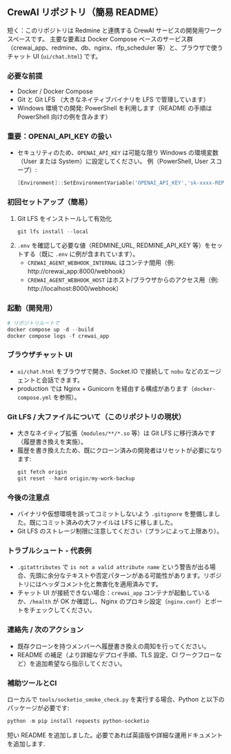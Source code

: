 ﻿## CrewAI リポジトリ（簡易 README）

短く：このリポジトリは Redmine と連携する CrewAI サービスの開発用ワークスペースです。
主要な要素は Docker Compose ベースのサービス群（crewai_app、redmine、db、nginx、rfp_scheduler 等）と、ブラウザで使うチャット UI (`ui/chat.html`) です。

### 必要な前提
- Docker / Docker Compose
- Git と Git LFS （大きなネイティブバイナリを LFS で管理しています）
- Windows 環境での開発: PowerShell を利用します（README の手順は PowerShell 向けの例を含みます）

### 重要：OPENAI_API_KEY の扱い
- セキュリティのため、`OPENAI_API_KEY` は可能な限り Windows の環境変数（User または System）に設定してください。
  例（PowerShell, User スコープ）:

  ```powershell
  [Environment]::SetEnvironmentVariable('OPENAI_API_KEY','sk-xxxx-REPLACE','User')
  ```

### 初回セットアップ（簡易）
1. Git LFS をインストールして有効化
   ```powershell
   git lfs install --local
   ```
2. `.env` を確認して必要な値（REDMINE_URL, REDMINE_API_KEY 等）をセットする（既に `.env` に例が含まれています）。
   - `CREWAI_AGENT_WEBHOOK_INTERNAL` はコンテナ間用（例: http://crewai_app:8000/webhook）
   - `CREWAI_AGENT_WEBHOOK_HOST` はホスト/ブラウザからのアクセス用（例: http://localhost:8000/webhook）

### 起動（開発用）
```powershell
# リポジトリルートで
docker compose up -d --build
docker compose logs -f crewai_app
```

### ブラウザチャット UI
- `ui/chat.html` をブラウザで開き、Socket.IO で接続して `nobu` などのエージェントと会話できます。
- production では Nginx + Gunicorn を経由する構成があります（`docker-compose.yml` を参照）。

### Git LFS / 大ファイルについて（このリポジトリの現状）
- 大きなネイティブ拡張（`modules/**/*.so` 等）は Git LFS に移行済みです（履歴書き換えを実施）。
- 履歴を書き換えたため、既にクローン済みの開発者はリセットが必要になります:
  ```powershell
  git fetch origin
  git reset --hard origin/my-work-backup
  ```

### 今後の注意点
- バイナリや仮想環境を誤ってコミットしないよう `.gitignore` を整備しました。既にコミット済みの大ファイルは LFS に移しました。
- Git LFS のストレージ制限に注意してください（プランによって上限あり）。

### トラブルシュート - 代表例
- `.gitattributes` で `is not a valid attribute name` という警告が出る場合、先頭に余分なテキストや否定パターンがある可能性があります。リポジトリにはヘッダコメント化と無害化を適用済みです。
- チャット UI が接続できない場合：`crewai_app` コンテナが起動しているか、`/health` が OK か確認し、Nginx のプロキシ設定（`nginx.conf`）とポートをチェックしてください。

### 連絡先 / 次のアクション
- 既存クローンを持つメンバーへ履歴書き換えの周知を行ってください。
- README の補足（より詳細なデプロイ手順、TLS 設定、CI ワークフローなど）を追加希望なら指示してください。

### 補助ツールとCI

ローカルで `tools/socketio_smoke_check.py` を実行する場合、Python と以下のパッケージが必要です:

```powershell
python -m pip install requests python-socketio
```

短い README を追加しました。必要であれば英語版や詳細な運用ドキュメントを追加します.
